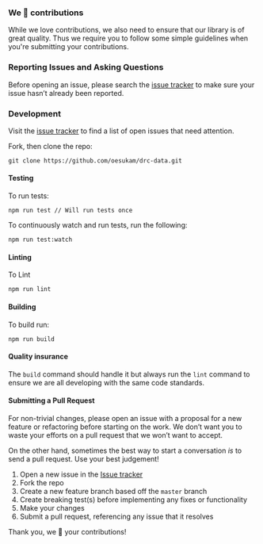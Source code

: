 ### We 💜 contributions

While we love contributions, we also need to ensure that our library is of great quality. Thus we require you to follow some simple guidelines when you're submitting your contributions.

### Reporting Issues and Asking Questions

Before opening an issue, please search the [issue tracker](https://github.com/oesukam/drc-data/issues) to make sure your issue hasn’t already been reported.

### Development

Visit the [issue tracker](https://github.com/oesukam/drc-data/issues) to find a list of open issues that need attention.

Fork, then clone the repo:

```
git clone https://github.com/oesukam/drc-data.git
```

#### Testing

To run tests:

```
npm run test // Will run tests once
```

To continuously watch and run tests, run the following:

```
npm run test:watch
```

#### Linting

To Lint

```
npm run lint
```

#### Building

To build run:

```
npm run build
```

#### Quality insurance

The `build` command should handle it but always run the `lint` command to ensure we are all developing with the same code standards.

#### Submitting a Pull Request

For non-trivial changes, please open an issue with a proposal for a new feature or refactoring before starting on the work. We don’t want you to waste your efforts on a pull request that we won’t want to accept.

On the other hand, sometimes the best way to start a conversation _is_ to send a pull request. Use your best judgement!

1. Open a new issue in the [Issue tracker](https://github.com/oesukam/drc-data/issues)
1. Fork the repo
1. Create a new feature branch based off the `master` branch
1. Create breaking test(s) before implementing any fixes or functionality
1. Make your changes
1. Submit a pull request, referencing any issue that it resolves

Thank you, we 💜 your contributions!
